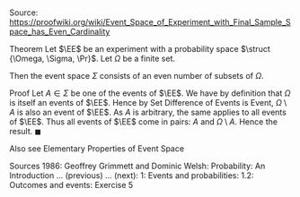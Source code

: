 # 

Source: https://proofwiki.org/wiki/Event_Space_of_Experiment_with_Final_Sample_Space_has_Even_Cardinality



Theorem
Let $\EE$ be an experiment with a probability space $\struct {\Omega, \Sigma, \Pr}$.
Let $\Omega$ be a finite set.

Then the event space $\Sigma$ consists of an even number of subsets of $\Omega$.


Proof
Let $A \in \Sigma$ be one of the events of $\EE$.
We have by definition that $\Omega$ is itself an events of $\EE$.
Hence by Set Difference of Events is Event, $\Omega \setminus A$ is also an event of $\EE$.
As $A$ is arbitrary, the same applies to all events of $\EE$.
Thus all events of $\EE$ come in pairs: $A$ and $\Omega \setminus A$.
Hence the result.
$\blacksquare$


Also see
Elementary Properties of Event Space


Sources
1986: Geoffrey Grimmett and Dominic Welsh: Probability: An Introduction ... (previous) ... (next): $1$: Events and probabilities: $1.2$: Outcomes and events: Exercise $5$




